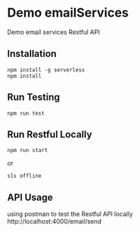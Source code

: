 # Demo emailServices
Demo email services Restful API

## Installation
```
npm install -g serverless
npm install
```

## Run Testing
```
npm run test
```

## Run Restful Locally
```
npm run start
```
or
```
sls offline
```

## API Usage
using postman to test the Restful API locally
http://localhost:4000/email/send

